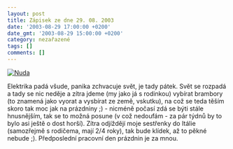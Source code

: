 ```yaml
---
layout: post
title: Zápisek ze dne 29. 08. 2003
date: '2003-08-29 17:00:00 +0200'
date_gmt: '2003-08-29 15:00:00 +0200'
category: nezařazené
tags: []
comments: []
---
```

<p>
<div >  <a href="/%base_url%/assets/old-images/nuda.jpg"><img alt="Nuda" src="%base_url%/assets/old-images/nuda.jpg"></a>  </div>
<p>Elektrika padá všude, panika zchvacuje svět, je tady pátek. Svět se rozpadá a tady se nic neděje a zítra jdeme  (my jako já s rodinkou) vybírat brambory (to znamená jako vyorat a vysbírat ze země, vskutku), na což se teda těším  skoro tak moc jak na prázdniny ;) - nicméně počasí zdá se býti stále hnusnějším, tak se to možná posune (v což  nedoufám - za pár týdnů by to bylo asi ještě o dost horší). Zítra odjíždějí moje sestřenky do Itálie (samozřejmě  s rodičema, mají 2/4 roky), tak bude klídek, až to pěkné nebude ;). Předposlední pracovní den prázdnin je za mnou.</p>
